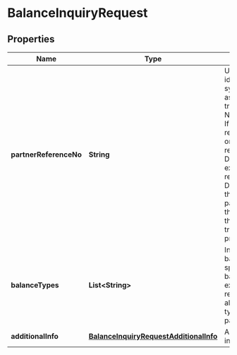 

# BalanceInquiryRequest


## Properties

| Name | Type | Description | Notes |
|------------ | ------------- | ------------- | -------------|
|**partnerReferenceNo** | **String** | Unique transaction identifier on partner system which assigned to each transaction<br> Notes:<br> If the partner receives a timeout or an unexpected response from DANA and partner expects to perform retry request to DANA, please use the partnerReferenceNo that is the same as the one used in the transaction request process before  |  [optional] |
|**balanceTypes** | **List&lt;String&gt;** | Information of balance types to specify which balance type expected to be returned. Will return all available balance type if this parameter empty |  [optional] |
|**additionalInfo** | [**BalanceInquiryRequestAdditionalInfo**](BalanceInquiryRequestAdditionalInfo.md) | Additional information |  |



